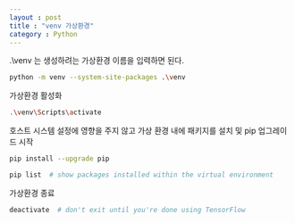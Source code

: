 ```yaml
---
layout : post
title : "venv 가상환경"
category : Python
---
```

.\venv 는 생성하려는 가상환경 이름을 입력하면 된다.

```bash
python -m venv --system-site-packages .\venv
```

가상환경 활성화

```bash
.\venv\Scripts\activate
```

호스트 시스템 설정에 영향을 주지 않고 가상 환경 내에 패키지를 설치 및 pip 업그레이드 시작

```bash
pip install --upgrade pip

pip list  # show packages installed within the virtual environment
```

가상환경 종료

```bash
deactivate  # don't exit until you're done using TensorFlow
```
